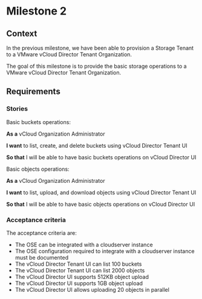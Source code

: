 # Milestone 2

## Context

In the previous milestone, we have been able to provision a Storage Tenant to
a VMware vCloud Director Tenant Organization.

The goal of this milestone is to provide the basic storage operations to
a VMware vCloud Director Tenant Organization.

## Requirements

### Stories

Basic buckets operations:

**As a** vCloud Organization Administrator

**I want** to list, create, and delete buckets using vCloud Director Tenant UI

**So that** I will be able to have basic buckets operations on vCloud Director UI

Basic objects operations:

**As a** vCloud Organization Administrator

**I want** to list, upload, and download objects using vCloud Director Tenant UI

**So that** I will be able to have basic objects operations on vCloud Director UI

### Acceptance criteria

The acceptance criteria are:

- The OSE can be integrated with a cloudserver instance
- The OSE configuration required to integrate with a cloudserver instance must
  be documented
- The vCloud Director Tenant UI can list 100 buckets
- The vCloud Director Tenant UI can list 2000 objects
- The vCloud Director UI supports 512KB object upload
- The vCloud Director UI supports 1GB object upload
- The vCloud Director UI allows uploading 20 objects in parallel

